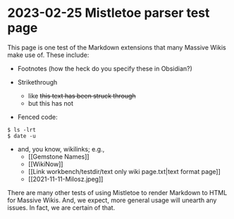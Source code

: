 # 2023-02-25 Mistletoe parser test page

This page is one test of the Markdown extensions that many Massive Wikis make use of. These include:

- Footnotes (how the heck do you specify these in Obsidian?)

- Strikethrough
	- like ~~this text has been struck through~~  
	- but this has not

- Fenced code:
```shell
$ ls -lrt
$ date -u
```

- and, you know, wikilinks; e.g.,
	- [[Gemstone Names]]  
	- [[WikiNow]]  
	- [[Link workbench/testdir/text only wiki page.txt|text format page]]
	- [[2021-11-11-Milosz.jpeg]]  

There are many other tests of using Mistletoe to render Markdown to HTML for Massive Wikis. And, we expect, more general usage will unearth any issues. In fact, we are certain of that.

